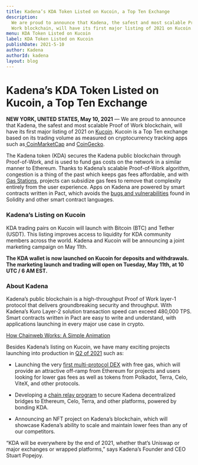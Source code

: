 ```yaml
---
title: Kadena’s KDA Token Listed on Kucoin, a Top Ten Exchange
description:
  We are proud to announce that Kadena, the safest and most scalable Proof of
  Work blockchain, will have its first major listing of 2021 on Kucoin.
menu: KDA Token Listed on Kucoin
label: KDA Token Listed on Kucoin
publishDate: 2021-5-10
author: Kadena
authorId: kadena
layout: blog
---
```


# Kadena’s KDA Token Listed on Kucoin, a Top Ten Exchange

**NEW YORK, UNITED STATES, May 10, 2021** — We are proud to announce that
Kadena, the safest and most scalable Proof of Work blockchain, will have its
first major listing of 2021 on [Kucoin](https://www.kucoin.com/). Kucoin is a
Top Ten exchange based on its trading volume as measured on cryptocurrency
tracking apps such
as[ CoinMarketCap](https://coinmarketcap.com/rankings/exchanges/) and
[CoinGecko](https://www.coingecko.com/en/exchanges).

The Kadena token (KDA) secures the Kadena public blockchain through
Proof-of-Work, and is used to fund gas costs on the network in a similar manner
to Ethereum. Thanks to Kadena’s scalable Proof-of-Work algorithm, congestion is
a thing of the past which keeps gas fees affordable, and with
[Gas Stations](https://medium.com/kadena-io/the-first-crypto-gas-station-is-now-on-kadenas-blockchain-6dc43b4b3836),
projects can subsidize gas fees to remove that complexity entirely from the user
experience. Apps on Kadena are powered by smart contracts written in Pact, which
avoids the
[bugs and vulnerabilities](/docs/blogchain/2018/the-evm-is-fundamentally-unsafe-2018-12-13)
found in Solidity and other smart contract languages.

### Kadena’s Listing on Kucoin

KDA trading pairs on Kucoin will launch with Bitcoin (BTC) and Tether (USDT).
This listing improves access to liquidity for KDA community members across the
world. Kadena and Kucoin will be announcing a joint marketing campaign on May
11th.

**The KDA wallet is now launched on Kucoin for deposits and withdrawals. The
marketing launch and trading will open on Tuesday, May 11th, at 10 UTC / 6 AM
EST.**

### About Kadena

Kadena’s public blockchain is a high-throughput Proof of Work layer-1 protocol
that delivers groundbreaking security and throughput. With Kadena’s Kuro Layer-2
solution transaction speed can exceed 480,000 TPS. Smart contracts written in
Pact are easy to write and understand, with applications launching in every
major use case in crypto.

[How Chainweb Works: A Simple Animation](https://www.youtube.com/watch?v=hYvXxFbsN6I)

Besides Kadena’s listing on Kucoin, we have many exciting projects launching
into production in [Q2 of 2021](./kadena-roadmap-for-q2-2021-04-05) such as:

- Launching the very
  [first multi-protocol DEX](./introducing-kadenaswap-bountyswap-live-beta-2021-02-02)
  with free gas, which will provide an attractive off-ramp from Ethereum for
  projects and users looking for lower gas fees as well as tokens from Polkadot,
  Terra, Celo, ViteX, and other protocols.

- Developing a
  [chain relay program](./announcing-the-kadena-chain-relay-2021-03-25) to
  secure Kadena decentralized bridges to Ethereum, Celo, Terra, and other
  platforms, powered by bonding KDA.

- Announcing an NFT project on Kadena’s blockchain, which will showcase Kadena’s
  ability to scale and maintain lower fees than any of our competitors.

“KDA will be everywhere by the end of 2021, whether that’s Uniswap or major
exchanges or wrapped platforms,” says Kadena’s Founder and CEO Stuart Popejoy.
